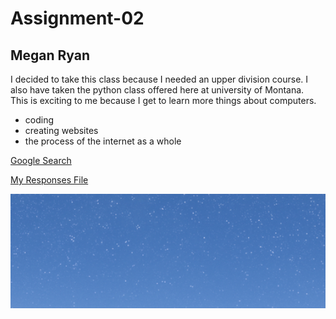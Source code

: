  # Assignment-02
 ## Megan Ryan

  I decided to take this class because I needed an upper division course. I also have taken the python class offered here at university of Montana.  
  This is exciting to me because I get to learn more things about computers.
 - coding
 - creating websites
 - the process of the internet as a whole

 [Google Search](https://www.google.com/)

 [My Responses File](./responses.txt)

 ![My ScreenShot](./images/ScreenShot11.png)
